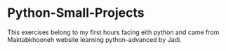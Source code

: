 # Python-Small-Projects

This exercises belong to my first hours facing eith python and came from Maktabkhooneh website learning python-advanced by Jadi.